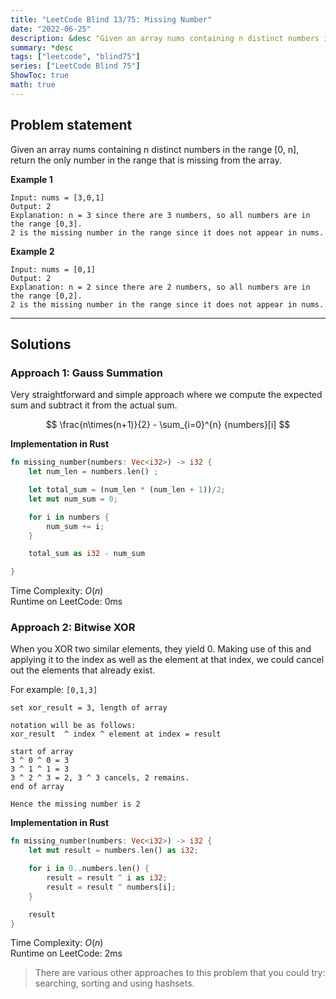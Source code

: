 ```yaml
---
title: "LeetCode Blind 13/75: Missing Number"
date: "2022-06-25"
description: &desc "Given an array nums containing n distinct numbers in the range [0, n], return the only number in the range that is missing from the array."
summary: *desc
tags: ["leetcode", "blind75"]
series: ["LeetCode Blind 75"]
ShowToc: true
math: true
---
```


## Problem statement
Given an array nums containing n distinct numbers in the range [0, n], return the only number in the range that is missing from the array. 

**Example 1**
```
Input: nums = [3,0,1]
Output: 2
Explanation: n = 3 since there are 3 numbers, so all numbers are in the range [0,3]. 
2 is the missing number in the range since it does not appear in nums.
```

**Example 2**
```
Input: nums = [0,1]
Output: 2
Explanation: n = 2 since there are 2 numbers, so all numbers are in the range [0,2]. 
2 is the missing number in the range since it does not appear in nums.
```

---

## Solutions
### Approach 1: Gauss Summation
Very straightforward and simple approach where we compute the expected sum and subtract it
from the actual sum.

$$
\frac{n\times(n+1)}{2} - \sum_{i=0}^{n} {numbers}[i]
$$

**Implementation in Rust**
```rs
fn missing_number(numbers: Vec<i32>) -> i32 {
    let num_len = numbers.len() ;

    let total_sum = (num_len * (num_len + 1))/2;
    let mut num_sum = 0;

    for i in numbers {
        num_sum += i;
    }

    total_sum as i32 - num_sum

}
```

Time Complexity: $O(n)$  
Runtime on LeetCode: $0$ms

### Approach 2: Bitwise XOR
When you XOR two similar elements, they yield 0. Making use of this and applying it to the 
index as well as the element at that index, we could cancel out the elements that already exist.

For example: `[0,1,3]`  
```text
set xor_result = 3, length of array

notation will be as follows:
xor_result  ^ index ^ element at index = result

start of array
3 ^ 0 ^ 0 = 3
3 ^ 1 ^ 1 = 3
3 ^ 2 ^ 3 = 2, 3 ^ 3 cancels, 2 remains.
end of array

Hence the missing number is 2
```


**Implementation in Rust**
```rs
fn missing_number(numbers: Vec<i32>) -> i32 {
    let mut result = numbers.len() as i32;

    for i in 0..numbers.len() {
        result = result ^ i as i32;
        result = result ^ numbers[i];
    }

    result
}
```

Time Complexity: $O(n)$  
Runtime on LeetCode: $2$ms   

> There are various other approaches to this problem that you could try: searching, sorting and using hashsets.
